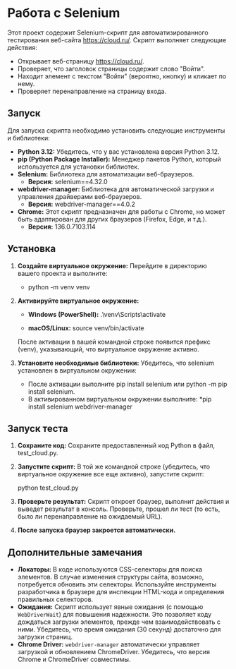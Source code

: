 # Работа с Selenium
Этот проект содержит Selenium-скрипт для автоматизированного тестирования веб-сайта https://cloud.ru/.  Скрипт выполняет следующие действия:

*   Открывает веб-страницу https://cloud.ru/.
*   Проверяет, что заголовок страницы содержит слово "Войти".
*   Находит элемент с текстом "Войти" (вероятно, кнопку) и кликает по нему.
*   Проверяет перенаправление на страницу входа.

## Запуск
Для запуска скрипта необходимо установить следующие инструменты и библиотеки:

*   **Python 3.12:**  Убедитесь, что у вас установлена версия Python 3.12.
*   **pip (Python Package Installer):**  Менеджер пакетов Python, который используется для установки библиотек.
*   **Selenium:**  Библиотека для автоматизации веб-браузеров.
    *   **Версия:** selenium==4.32.0
*   **webdriver-manager:**  Библиотека для автоматической загрузки и управления драйверами веб-браузеров.
    *   **Версия:** webdriver-manager==4.0.2
*   **Chrome:**  Этот скрипт предназначен для работы с Chrome, но может быть адаптирован для других браузеров (Firefox, Edge, и т.д.).
    *   **Версия:** 136.0.7103.114

## Установка
1. **Создайте виртуальное окружение:**
    Перейдите в директорию вашего проекта и выполните:
   * python -m venv venv

2.  **Активируйте виртуальное окружение:**

    *   **Windows (PowerShell):**
        .\venv\Scripts\activate

    *   **macOS/Linux:**
        source venv/bin/activate

    После активации в вашей командной строке появится префикс (venv), указывающий, что виртуальное окружение активно.

3.  **Установите необходимые библиотеки:**
   Убедитесь, что selenium установлен в виртуальном окружении:
    * После активации выполните pip install selenium или python -m pip install selenium.
    * В активированном виртуальном окружении выполните:
    *pip install selenium webdriver-manager

## Запуск теста

1.  **Сохраните код:** Сохраните предоставленный код Python в файл, test_cloud.py.
2.  **Запустите скрипт:**  В той же командной строке (убедитесь, что виртуальное окружение все еще активно), запустите скрипт:

    python test_cloud.py

3.  **Проверьте результат:**  Скрипт откроет браузер, выполнит действия и выведет результат в консоль.  Проверьте, прошел ли тест (то есть, было ли перенаправление на ожидаемый URL).
4.  **После запуска браузер закроется автоматически.**

## Дополнительные замечания

*   **Локаторы:**  В коде используются CSS-селекторы для поиска элементов.  В случае изменения структуры сайта, возможно, потребуется обновить эти селекторы.  Используйте инструменты разработчика в браузере для инспекции HTML-кода и определения правильных селекторов.
*   **Ожидания:**  Скрипт использует явные ожидания (с помощью `WebDriverWait`) для повышения надежности.  Это позволяет коду дождаться загрузки элементов, прежде чем взаимодействовать с ними.  Убедитесь, что время ожидания (30 секунд) достаточно для загрузки страниц.
*   **Chrome Driver:** `webdriver-manager` автоматически управляет загрузкой и обновлением ChromeDriver.  Убедитесь, что версия Chrome и ChromeDriver совместимы.
